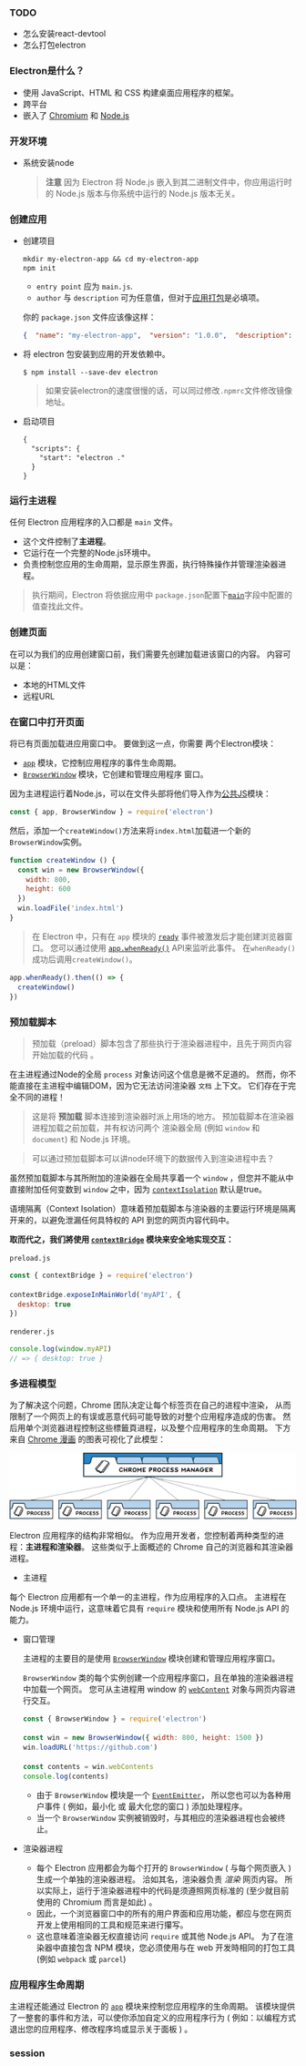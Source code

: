 ### TODO

- 怎么安装react-devtool
- 怎么打包electron

### Electron是什么？

- 使用 JavaScript、HTML 和 CSS 构建桌面应用程序的框架。
- 跨平台
- 嵌入了 [Chromium](https://www.chromium.org/) 和 [Node.js](https://nodejs.org/) 



### 开发环境

- 系统安装node

  > **注意** 因为 Electron 将 Node.js 嵌入到其二进制文件中，你应用运行时的 Node.js 版本与你系统中运行的 Node.js 版本无关。



### 创建应用

- 创建项目

  ```shell
  mkdir my-electron-app && cd my-electron-app
  npm init
  ```

  - `entry point` 应为 `main.js`.
  - `author` 与 `description` 可为任意值，但对于[应用打包](https://www.electronjs.org/zh/docs/latest/tutorial/quick-start#package-and-distribute-your-application)是必填项。

  

  你的 `package.json` 文件应该像这样：

  ```json
  {  "name": "my-electron-app",  "version": "1.0.0",  "description": "Hello World!",  "main": "main.js",  "author": "Jane Doe",  "license": "MIT"}
  ```
  
- 将 electron 包安装到应用的开发依赖中。

  ```shell
  $ npm install --save-dev electron
  ```

  > 如果安装electron的速度很慢的话，可以同过修改`.npmrc`文件修改镜像地址。

- 启动项目

  ```shell
  {
    "scripts": {
      "start": "electron ."
    }
  }
  ```

  

### 运行主进程

任何 Electron 应用程序的入口都是 `main` 文件。

- 这个文件控制了**主进程**。
- 它运行在一个完整的Node.js环境中。
- 负责控制您应用的生命周期，显示原生界面，执行特殊操作并管理渲染器进程。



> 执行期间，Electron 将依据应用中 `package.json`配置下[`main`](https://docs.npmjs.com/cli/v7/configuring-npm/package-json#main)字段中配置的值查找此文件。





### 创建页面

在可以为我们的应用创建窗口前，我们需要先创建加载进该窗口的内容。 内容可以是：

- 本地的HTML文件
- 远程URL



### 在窗口中打开页面

将已有页面加载进应用窗口中。 要做到这一点，你需要 两个Electron模块：

- [`app`](https://www.electronjs.org/zh/docs/latest/api/app) 模块，它控制应用程序的事件生命周期。
- [`BrowserWindow`](https://www.electronjs.org/zh/docs/latest/api/browser-window) 模块，它创建和管理应用程序 窗口。



因为主进程运行着Node.js，可以在文件头部将他们导入作为[公共JS](https://nodejs.org/docs/latest/api/modules.html#modules_modules_commonjs_modules)模块：

```js
const { app, BrowserWindow } = require('electron')
```



然后，添加一个`createWindow()`方法来将`index.html`加载进一个新的`BrowserWindow`实例。

```js
function createWindow () {  
  const win = new BrowserWindow({    
    width: 800,    
    height: 600  
  })
  win.loadFile('index.html')
}
```



> 在 Electron 中，只有在 `app` 模块的 [`ready`](https://www.electronjs.org/zh/docs/latest/api/app#event-ready) 事件被激发后才能创建浏览器窗口。 您可以通过使用 [`app.whenReady()`](https://www.electronjs.org/zh/docs/latest/api/app#appwhenready) API来监听此事件。 在`whenReady()`成功后调用`createWindow()`。



```js
app.whenReady().then(() => {
  createWindow()
})
```





### 预加载脚本

> 预加载（preload）脚本包含了那些执行于渲染器进程中，且先于网页内容开始加载的代码 。



在主进程通过Node的全局 `process` 对象访问这个信息是微不足道的。 然而，你不能直接在主进程中编辑DOM，因为它无法访问渲染器 `文档` 上下文。 它们存在于完全不同的进程！



> 这是将 **预加载** 脚本连接到渲染器时派上用场的地方。 预加载脚本在渲染器进程加载之前加载，并有权访问两个 渲染器全局 (例如 `window` 和 `document`) 和 Node.js 环境。



>  可以通过预加载脚本可以讲node环境下的数据传入到渲染进程中去？

虽然预加载脚本与其所附加的渲染器在全局共享着一个 `window` ，但您并不能从中直接附加任何变数到 `window` 之中，因为 [`contextIsolation`](https://www.electronjs.org/zh/docs/latest/tutorial/context-isolation) 默认是true。

语境隔离（Context Isolation）意味着预加载脚本与渲染器的主要运行环境是隔离开来的，以避免泄漏任何具特权的 API 到您的网页内容代码中。



**取而代之，我们將使用 [`contextBridge`](https://www.electronjs.org/zh/docs/latest/api/context-bridge) 模块来安全地实现交互：**

`preload.js`

```js
const { contextBridge } = require('electron')

contextBridge.exposeInMainWorld('myAPI', {
  desktop: true
})
```

`renderer.js`

```js
console.log(window.myAPI)
// => { desktop: true }
```







### 多进程模型

为了解决这个问题，Chrome 团队决定让每个标签页在自己的进程中渲染， 从而限制了一个网页上的有误或恶意代码可能导致的对整个应用程序造成的伤害。 然后用单个浏览器进程控制这些標籤頁进程，以及整个应用程序的生命周期。 下方来自 [Chrome 漫画](https://www.google.com/googlebooks/chrome/) 的图表可视化了此模型：

![Chrome的多进程架构](image/chrome-processes-0506d3984ec81aa39985a95e7a29fbb8.png)

Electron 应用程序的结构非常相似。 作为应用开发者，您控制着两种类型的进程：**主进程和渲染器**。 这些类似于上面概述的 Chrome 自己的浏览器和其渲染器进程。



- 主进程

每个 Electron 应用都有一个单一的主进程，作为应用程序的入口点。 主进程在 Node.js 环境中运行，这意味着它具有 `require` 模块和使用所有 Node.js API 的能力。



- 窗口管理

  主进程的主要目的是使用 [`BrowserWindow`](https://www.electronjs.org/zh/docs/latest/api/browser-window) 模块创建和管理应用程序窗口。

  `BrowserWindow` 类的每个实例创建一个应用程序窗口，且在单独的渲染器进程中加载一个网页。 您可从主进程用 window 的 [`webContent`](https://www.electronjs.org/zh/docs/latest/api/web-contents) 对象与网页内容进行交互。

  ```js
  const { BrowserWindow } = require('electron')
  
  const win = new BrowserWindow({ width: 800, height: 1500 })
  win.loadURL('https://github.com')
  
  const contents = win.webContents
  console.log(contents)
  ```

  - 由于 `BrowserWindow` 模块是一个 [`EventEmitter`](https://nodejs.org/api/events.html#events_class_eventemitter)， 所以您也可以为各种用户事件 ( 例如，最小化 或 最大化您的窗口 ) 添加处理程序。
  - 当一个 `BrowserWindow` 实例被销毁时，与其相应的渲染器进程也会被终止。





- 渲染器进程
  - 每个 Electron 应用都会为每个打开的 `BrowserWindow` ( 与每个网页嵌入 ) 生成一个单独的渲染器进程。 洽如其名，渲染器负责 *渲染* 网页内容。 所以实际上，运行于渲染器进程中的代码是须遵照网页标准的 (至少就目前使用的 Chromium 而言是如此) 。
  - 因此，一个浏览器窗口中的所有的用户界面和应用功能，都应与您在网页开发上使用相同的工具和规范来进行攥写。
  - 这也意味着渲染器无权直接访问 `require` 或其他 Node.js API。 为了在渲染器中直接包含 NPM 模块，您必须使用与在 web 开发時相同的打包工具 (例如 `webpack` 或 `parcel`)		






### 应用程序生命周期

  

主进程还能通过 Electron 的 [`app`](https://www.electronjs.org/zh/docs/latest/api/app) 模块来控制您应用程序的生命周期。 该模块提供了一整套的事件和方法，可以使你添加自定义的应用程序行为 ( 例如：以编程方式退出您的应用程序、修改程序坞或显示关于面板 ) 。







### session





